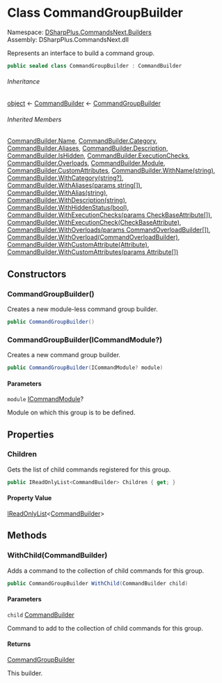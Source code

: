 # Class CommandGroupBuilder

Namespace: [DSharpPlus.CommandsNext.Builders](DSharpPlus.CommandsNext.Builders.md)  
Assembly: DSharpPlus.CommandsNext.dll

Represents an interface to build a command group.

```csharp
public sealed class CommandGroupBuilder : CommandBuilder
```

###### Inheritance

[object](https://learn.microsoft.com/dotnet/api/system.object) ← 
[CommandBuilder](DSharpPlus.CommandsNext.Builders.CommandBuilder.md) ← 
[CommandGroupBuilder](DSharpPlus.CommandsNext.Builders.CommandGroupBuilder.md)

###### Inherited Members

[CommandBuilder.Name](DSharpPlus.CommandsNext.Builders.CommandBuilder.md\#DSharpPlus\_CommandsNext\_Builders\_CommandBuilder\_Name), 
[CommandBuilder.Category](DSharpPlus.CommandsNext.Builders.CommandBuilder.md\#DSharpPlus\_CommandsNext\_Builders\_CommandBuilder\_Category), 
[CommandBuilder.Aliases](DSharpPlus.CommandsNext.Builders.CommandBuilder.md\#DSharpPlus\_CommandsNext\_Builders\_CommandBuilder\_Aliases), 
[CommandBuilder.Description](DSharpPlus.CommandsNext.Builders.CommandBuilder.md\#DSharpPlus\_CommandsNext\_Builders\_CommandBuilder\_Description), 
[CommandBuilder.IsHidden](DSharpPlus.CommandsNext.Builders.CommandBuilder.md\#DSharpPlus\_CommandsNext\_Builders\_CommandBuilder\_IsHidden), 
[CommandBuilder.ExecutionChecks](DSharpPlus.CommandsNext.Builders.CommandBuilder.md\#DSharpPlus\_CommandsNext\_Builders\_CommandBuilder\_ExecutionChecks), 
[CommandBuilder.Overloads](DSharpPlus.CommandsNext.Builders.CommandBuilder.md\#DSharpPlus\_CommandsNext\_Builders\_CommandBuilder\_Overloads), 
[CommandBuilder.Module](DSharpPlus.CommandsNext.Builders.CommandBuilder.md\#DSharpPlus\_CommandsNext\_Builders\_CommandBuilder\_Module), 
[CommandBuilder.CustomAttributes](DSharpPlus.CommandsNext.Builders.CommandBuilder.md\#DSharpPlus\_CommandsNext\_Builders\_CommandBuilder\_CustomAttributes), 
[CommandBuilder.WithName\(string\)](DSharpPlus.CommandsNext.Builders.CommandBuilder.md\#DSharpPlus\_CommandsNext\_Builders\_CommandBuilder\_WithName\_System\_String\_), 
[CommandBuilder.WithCategory\(string?\)](DSharpPlus.CommandsNext.Builders.CommandBuilder.md\#DSharpPlus\_CommandsNext\_Builders\_CommandBuilder\_WithCategory\_System\_String\_), 
[CommandBuilder.WithAliases\(params string\[\]\)](DSharpPlus.CommandsNext.Builders.CommandBuilder.md\#DSharpPlus\_CommandsNext\_Builders\_CommandBuilder\_WithAliases\_System\_String\_\_\_), 
[CommandBuilder.WithAlias\(string\)](DSharpPlus.CommandsNext.Builders.CommandBuilder.md\#DSharpPlus\_CommandsNext\_Builders\_CommandBuilder\_WithAlias\_System\_String\_), 
[CommandBuilder.WithDescription\(string\)](DSharpPlus.CommandsNext.Builders.CommandBuilder.md\#DSharpPlus\_CommandsNext\_Builders\_CommandBuilder\_WithDescription\_System\_String\_), 
[CommandBuilder.WithHiddenStatus\(bool\)](DSharpPlus.CommandsNext.Builders.CommandBuilder.md\#DSharpPlus\_CommandsNext\_Builders\_CommandBuilder\_WithHiddenStatus\_System\_Boolean\_), 
[CommandBuilder.WithExecutionChecks\(params CheckBaseAttribute\[\]\)](DSharpPlus.CommandsNext.Builders.CommandBuilder.md\#DSharpPlus\_CommandsNext\_Builders\_CommandBuilder\_WithExecutionChecks\_DSharpPlus\_CommandsNext\_Attributes\_CheckBaseAttribute\_\_\_), 
[CommandBuilder.WithExecutionCheck\(CheckBaseAttribute\)](DSharpPlus.CommandsNext.Builders.CommandBuilder.md\#DSharpPlus\_CommandsNext\_Builders\_CommandBuilder\_WithExecutionCheck\_DSharpPlus\_CommandsNext\_Attributes\_CheckBaseAttribute\_), 
[CommandBuilder.WithOverloads\(params CommandOverloadBuilder\[\]\)](DSharpPlus.CommandsNext.Builders.CommandBuilder.md\#DSharpPlus\_CommandsNext\_Builders\_CommandBuilder\_WithOverloads\_DSharpPlus\_CommandsNext\_Builders\_CommandOverloadBuilder\_\_\_), 
[CommandBuilder.WithOverload\(CommandOverloadBuilder\)](DSharpPlus.CommandsNext.Builders.CommandBuilder.md\#DSharpPlus\_CommandsNext\_Builders\_CommandBuilder\_WithOverload\_DSharpPlus\_CommandsNext\_Builders\_CommandOverloadBuilder\_), 
[CommandBuilder.WithCustomAttribute\(Attribute\)](DSharpPlus.CommandsNext.Builders.CommandBuilder.md\#DSharpPlus\_CommandsNext\_Builders\_CommandBuilder\_WithCustomAttribute\_System\_Attribute\_), 
[CommandBuilder.WithCustomAttributes\(params Attribute\[\]\)](DSharpPlus.CommandsNext.Builders.CommandBuilder.md\#DSharpPlus\_CommandsNext\_Builders\_CommandBuilder\_WithCustomAttributes\_System\_Attribute\_\_\_)

## Constructors

### <a id="DSharpPlus_CommandsNext_Builders_CommandGroupBuilder__ctor"></a>CommandGroupBuilder\(\)

Creates a new module-less command group builder.

```csharp
public CommandGroupBuilder()
```

### <a id="DSharpPlus_CommandsNext_Builders_CommandGroupBuilder__ctor_DSharpPlus_CommandsNext_Entities_ICommandModule_"></a>CommandGroupBuilder\(ICommandModule?\)

Creates a new command group builder.

```csharp
public CommandGroupBuilder(ICommandModule? module)
```

#### Parameters

`module` [ICommandModule](DSharpPlus.CommandsNext.Entities.ICommandModule.md)?

Module on which this group is to be defined.

## Properties

### <a id="DSharpPlus_CommandsNext_Builders_CommandGroupBuilder_Children"></a>Children

Gets the list of child commands registered for this group.

```csharp
public IReadOnlyList<CommandBuilder> Children { get; }
```

#### Property Value

[IReadOnlyList](https://learn.microsoft.com/dotnet/api/system.collections.generic.ireadonlylist\-1)<[CommandBuilder](DSharpPlus.CommandsNext.Builders.CommandBuilder.md)\>

## Methods

### <a id="DSharpPlus_CommandsNext_Builders_CommandGroupBuilder_WithChild_DSharpPlus_CommandsNext_Builders_CommandBuilder_"></a>WithChild\(CommandBuilder\)

Adds a command to the collection of child commands for this group.

```csharp
public CommandGroupBuilder WithChild(CommandBuilder child)
```

#### Parameters

`child` [CommandBuilder](DSharpPlus.CommandsNext.Builders.CommandBuilder.md)

Command to add to the collection of child commands for this group.

#### Returns

[CommandGroupBuilder](DSharpPlus.CommandsNext.Builders.CommandGroupBuilder.md)

This builder.

